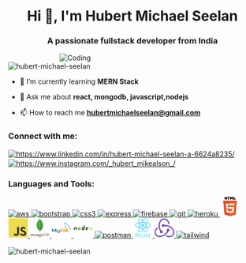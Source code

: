 
<h1 align="center">Hi 👋, I'm Hubert Michael Seelan</h1>
<h3 align="center">A passionate fullstack developer from India</h3>
<img align="right" alt="Coding" width="400" src="https://static-00.iconduck.com/assets.00/web-developer-illustration-1004x1024-wcqgbag3.png" />

<p align="left"> <img src="https://komarev.com/ghpvc/?username=hubert-michael-seelan&label=Profile%20views&color=0e75b6&style=flat" alt="hubert-michael-seelan" /> </p>

- 🌱 I’m currently learning **MERN Stack**

- 💬 Ask me about **react, mongodb, javascript,nodejs**

- 📫 How to reach me **hubertmichaelseelan@gmail.com**

<h3 align="left">Connect with me:</h3>
<p align="left">
<a href="https://www.linkedin.com/in/hubert-michael-seelan-a-6624a8235/" target="blank"><img align="center" src="https://cdn1.iconfinder.com/data/icons/logotypes/32/circle-linkedin-512.png" alt="https://www.linkedin.com/in/hubert-michael-seelan-a-6624a8235/" height="30" width="40" /></a>
<a href="https://www.instagram.com/_hubert_mikealson_/" target="blank"><img align="center" src="https://encrypted-tbn0.gstatic.com/images?q=tbn:ANd9GcSLUsl65_WOLXQs10CqzUg2y1cZ-SUbr7uEurKbYdvwEA&s" alt="https://www.instagram.com/_hubert_mikealson_/" height="30" width="40" /></a>
</p>

<h3 align="left">Languages and Tools:</h3>
<p align="left"> <a href="https://aws.amazon.com" target="_blank" rel="noreferrer"> <img src="https://upload.wikimedia.org/wikipedia/commons/thumb/5/5c/AWS_Simple_Icons_AWS_Cloud.svg/1024px-AWS_Simple_Icons_AWS_Cloud.svg.png" alt="aws" width="40" height="40"/> </a> <a href="https://getbootstrap.com" target="_blank" rel="noreferrer"> <img src="https://cdn-icons-png.flaticon.com/512/5968/5968672.png" alt="bootstrap" width="40" height="40"/> </a> <a href="https://www.w3schools.com/css/" target="_blank" rel="noreferrer"> <img src="https://cdn-icons-png.flaticon.com/512/732/732190.png" alt="css3" width="40" height="40"/> </a> <a href="https://expressjs.com" target="_blank" rel="noreferrer"> <img src="https://ajeetchaulagain.com/static/7cb4af597964b0911fe71cb2f8148d64/87351/express-js.png" alt="express" width="40" height="40"/> </a> <a href="https://firebase.google.com/" target="_blank" rel="noreferrer"> <img src="https://firebase.google.com/static/images/brand-guidelines/logo-standard.png" alt="firebase" width="40" height="40"/> </a> <a href="https://git-scm.com/" target="_blank" rel="noreferrer"> <img src="https://www.vectorlogo.zone/logos/git-scm/git-scm-icon.svg" alt="git" width="40" height="40"/> </a> <a href="https://heroku.com" target="_blank" rel="noreferrer"> <img src="https://www.vectorlogo.zone/logos/heroku/heroku-icon.svg" alt="heroku" width="40" height="40"/> </a> <a href="https://www.w3.org/html/" target="_blank" rel="noreferrer"> <img src="https://raw.githubusercontent.com/devicons/devicon/master/icons/html5/html5-original-wordmark.svg" alt="html5" width="40" height="40"/> </a> <a href="https://developer.mozilla.org/en-US/docs/Web/JavaScript" target="_blank" rel="noreferrer"> <img src="https://raw.githubusercontent.com/devicons/devicon/master/icons/javascript/javascript-original.svg" alt="javascript" width="40" height="40"/> </a> <a href="https://www.mongodb.com/" target="_blank" rel="noreferrer"> <img src="https://raw.githubusercontent.com/devicons/devicon/master/icons/mongodb/mongodb-original-wordmark.svg" alt="mongodb" width="40" height="40"/> </a> <a href="https://www.mysql.com/" target="_blank" rel="noreferrer"> <img src="https://raw.githubusercontent.com/devicons/devicon/master/icons/mysql/mysql-original-wordmark.svg" alt="mysql" width="40" height="40"/> </a> <a href="https://nodejs.org" target="_blank" rel="noreferrer"> <img src="https://raw.githubusercontent.com/devicons/devicon/master/icons/nodejs/nodejs-original-wordmark.svg" alt="nodejs" width="40" height="40"/> </a> <a href="https://postman.com" target="_blank" rel="noreferrer"> <img src="https://www.vectorlogo.zone/logos/getpostman/getpostman-icon.svg" alt="postman" width="40" height="40"/> </a> <a href="https://reactjs.org/" target="_blank" rel="noreferrer"> <img src="https://raw.githubusercontent.com/devicons/devicon/master/icons/react/react-original-wordmark.svg" alt="react" width="40" height="40"/> </a> <a href="https://redux.js.org" target="_blank" rel="noreferrer"> <img src="https://raw.githubusercontent.com/devicons/devicon/master/icons/redux/redux-original.svg" alt="redux" width="40" height="40"/> </a> <a href="https://tailwindcss.com/" target="_blank" rel="noreferrer"> <img src="https://www.vectorlogo.zone/logos/tailwindcss/tailwindcss-icon.svg" alt="tailwind" width="40" height="40"/> </a> </p>

<p><img align="center" src="https://github-readme-stats.vercel.app/api/top-langs?username=hubert-michael-seelan&show_icons=true&locale=en&layout=compact" alt="hubert-michael-seelan" /></p>
